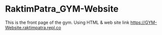 # RaktimPatra_GYM-Website
This is the front page of the gym. Using HTML &amp; web site link  https://GYM-Website.raktimpatra.repl.co
